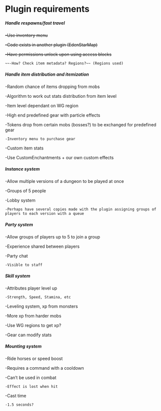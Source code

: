 Plugin requirements
===================

<h5>Handle respawns/fast travel</h5>


  ~~-Use inventory menu~~
  
  ~~-Code exists in another plugin (EdenStarMap)~~
  
  ~~-Have permissions unlock upon using access blocks~~
  
    ~~-How? Check item metadata? Regions?~~ (Regions used)
    
<h5>Handle item  distribution and itemization</h5>

  -Random chance of items dropping from mobs
  
  -Algorithm to work out stats distribution from item level
  
  -Item level dependant on WG region
  
  -High end predefined gear with particle effects
  
  -Tokens drop from certain mobs (bosses?) to be exchanged for predefined gear
  
    -Inventory menu to purchase gear
    
  -Custom item stats
  
  -Use CustomEnchantments + our own custom effects
  
<h5>Instance system</h5>

  -Allow multiple versions of a dungeon to be played at once
  
  -Groups of 5 people
  
  -Lobby system
  
    -Perhaps have several copies made with the plugin assigning groups of players to each version with a queue
    
<h5>Party system</h5>

  -Allow groups of players up to 5 to join a group
  
  -Experience shared between players
  
  -Party chat
  
    -Visible to staff
    
<h5>Skill system</h5>

  -Attributes player level up
  
    -Strength, Speed, Stamina, etc
    
  -Leveling system, xp from monsters
  
  -More xp from harder mobs
  
  -Use WG regions to get xp?
  
  -Gear can modify stats
  
<h5>Mounting system</h5>

  -Ride horses or speed boost
  
  -Requires a command with a cooldown
  
  -Can’t be used in combat
  
    -Effect is lost when hit
    
  -Cast time
  
    -1.5 seconds?

